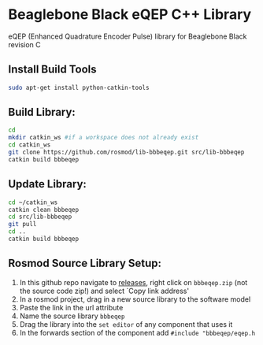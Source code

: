Beaglebone Black eQEP C++ Library
=================================

eQEP (Enhanced Quadrature Encoder Pulse) library for Beaglebone Black revision C 

Install Build Tools
-------------------------

```bash
sudo apt-get install python-catkin-tools
```

Build Library:
-------------

```bash
cd
mkdir catkin_ws #if a workspace does not already exist
cd catkin_ws
git clone https://github.com/rosmod/lib-bbbeqep.git src/lib-bbbeqep
catkin build bbbeqep
```

Update Library:
-----------------

```bash
cd ~/catkin_ws
catkin clean bbbeqep
cd src/lib-bbbeqep
git pull
cd ..
catkin build bbbeqep
```


Rosmod Source Library Setup:
-------------------------------

1. In this github repo navigate to [releases](https://github.com/rosmod/lib-bbbeqep/releases), right click on `bbbeqep.zip` (not the source code zip!) and select `Copy link address'
2. In a rosmod project, drag in a new source library to the software model
3. Paste the link in the url attribute
4. Name the source library `bbbeqep`
5. Drag the library into the `set editor` of any component that uses it
6. In the forwards section of the component add `#include "bbbeqep/eqep.h`

